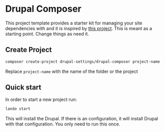 # Drupal Composer

This project template provides a starter kit for managing your site dependencies with and it is inspired by 
[this project][drupal-composer]. This is meant as a starting point. Change things as need it.

## Create Project
```bash
composer create-project drupal-settings/drupal-composer project-name
```
Replace `project-name` with the name of the folder or the project

## Quick start
In order to start a new project run:
```bash
lando start
```
This will install the Drupal. If there is an configuration, it will install Drupal with that configuration. 
You only need to run this once.

[drupal-composer]: https://github.com/drupal-composer/drupal-project

